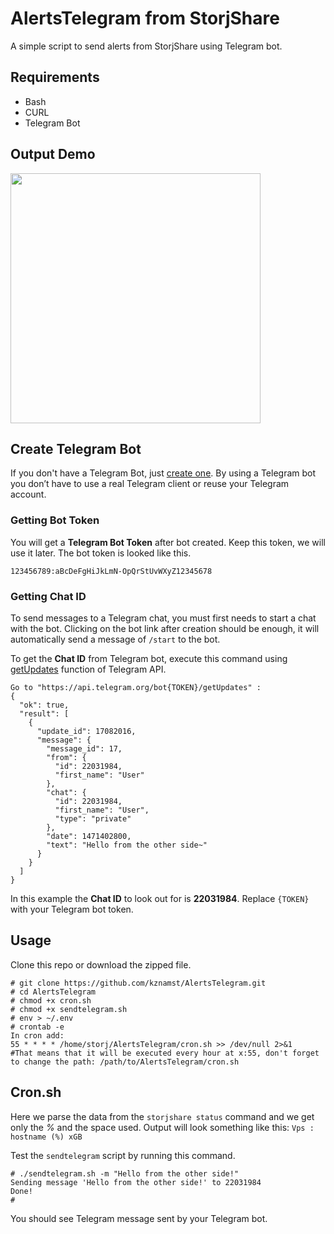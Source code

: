 # AlertsTelegram from StorjShare
A simple script to send alerts from StorjShare using Telegram bot.

## Requirements

* Bash
* CURL
* Telegram Bot
## Output Demo
<img src="http://i.imgur.com/CqqUvrd.jpg" height="400"  >

## Create Telegram Bot

If you don't have a Telegram Bot, just [create one](https://core.telegram.org/bots#create-a-new-bot). By using a Telegram bot you don’t have to use a real Telegram client or reuse your Telegram account. 

### Getting Bot Token

You will get a **Telegram Bot Token** after bot created. Keep this token, we will use it later. The bot token is looked like this.

```nginx
123456789:aBcDeFgHiJkLmN-OpQrStUvWXyZ12345678
```

### Getting Chat ID

To send messages to a Telegram chat, you must first needs to start a chat with the bot. Clicking on the bot link after creation should be enough, it will automatically send a message of `/start` to the bot.

To get the **Chat ID** from Telegram bot, execute this command using [getUpdates](https://core.telegram.org/bots/api#getupdates) function of Telegram API.

```
Go to "https://api.telegram.org/bot{TOKEN}/getUpdates" : 
{
  "ok": true,
  "result": [
    {
      "update_id": 17082016,
      "message": {
        "message_id": 17,
        "from": {
          "id": 22031984,
          "first_name": "User"
        },
        "chat": {
          "id": 22031984,
          "first_name": "User",
          "type": "private"
        },
        "date": 1471402800,
        "text": "Hello from the other side~"
      }
    }
  ]
}
```

In this example the **Chat ID** to look out for is **22031984**. Replace `{TOKEN}` with your Telegram bot token.

## Usage

Clone this repo or download the zipped file. 

```console
# git clone https://github.com/kznamst/AlertsTelegram.git
# cd AlertsTelegram
# chmod +x cron.sh 
# chmod +x sendtelegram.sh
# env > ~/.env
# crontab -e
In cron add: 
55 * * * * /home/storj/AlertsTelegram/cron.sh >> /dev/null 2>&1
#That means that it will be executed every hour at x:55, don't forget to change the path: /path/to/AlertsTelegram/cron.sh
```

## Cron.sh
Here we parse the data from the `storjshare status` command and we get only the *%* and the space used.
Output will look something like this: ` Vps : hostname (%) xGB `


Test the `sendtelegram` script by running this command.

```console
# ./sendtelegram.sh -m "Hello from the other side!"
Sending message 'Hello from the other side!' to 22031984
Done!
#
```
You should see Telegram message sent by your Telegram bot.
